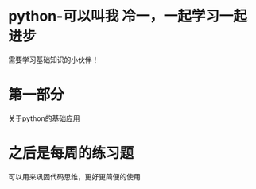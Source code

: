 # python-可以叫我 冷一，一起学习一起进步
需要学习基础知识的小伙伴！

# 第一部分
  关于python的基础应用
 

# 之后是每周的练习题
  可以用来巩固代码思维，更好更简便的使用
